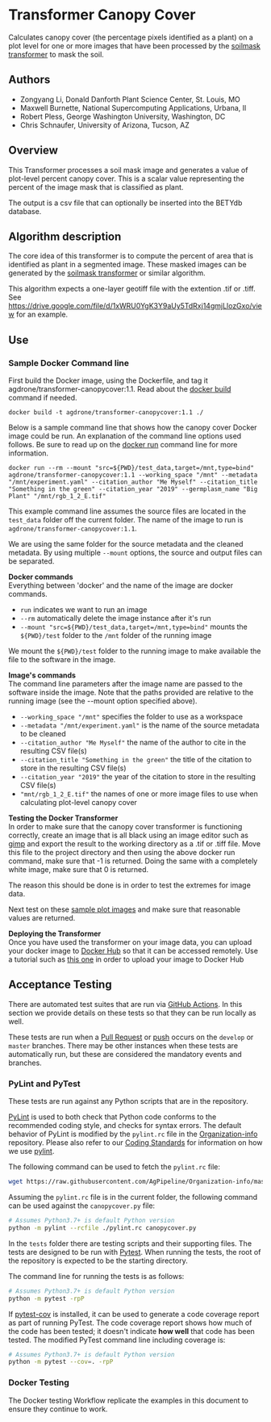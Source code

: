 # Transformer Canopy Cover

Calculates canopy cover (the percentage pixels identified as a plant) on a plot level for one or more images that have been processed by the [soilmask transformer](https://github.com/AgPipeline/transformer-soilmask) to mask the soil.

## Authors

* Zongyang Li, Donald Danforth Plant Science Center, St. Louis, MO
* Maxwell Burnette, National Supercomputing Applications, Urbana, Il
* Robert Pless, George Washington University, Washington, DC
* Chris Schnaufer, University of Arizona, Tucson, AZ

## Overview

This Transformer processes a soil mask image and generates a value of plot-level percent canopy cover. This is a scalar value representing the percent of the image mask that is classified as plant. 

The output is a csv file that can optionally be inserted into the BETYdb database.

## Algorithm description

The core idea of this transformer is to compute the percent of area that is identified as plant in a segmented image.
These masked images can be generated by the [soilmask transformer](https://github.com/AgPipeline/transformer-soilmask/blob/master/README.md) or similar algorithm.

This algorithm expects a one-layer geotiff file with the extention .tif or .tiff. See https://drive.google.com/file/d/1xWRU0YgK3Y9aUy5TdRxj14gmjLlozGxo/view for an example. 

## Use 

### Sample Docker Command line

First build the Docker image, using the Dockerfile, and tag it agdrone/transformer-canopycover:1.1. 
Read about the [docker build](https://docs.docker.com/engine/reference/commandline/build/) command if needed.

```docker build -t agdrone/transformer-canopycover:1.1 ./```

Below is a sample command line that shows how the canopy cover Docker image could be run.
An explanation of the command line options used follows.
Be sure to read up on the [docker run](https://docs.docker.com/engine/reference/run/) command line for more information.

```docker run --rm --mount "src=${PWD}/test_data,target=/mnt,type=bind" agdrone/transformer-canopycover:1.1 --working_space "/mnt" --metadata "/mnt/experiment.yaml" --citation_author "Me Myself" --citation_title "Something in the green" --citation_year "2019" --germplasm_name "Big Plant" "/mnt/rgb_1_2_E.tif"```

This example command line assumes the source files are located in the `test_data` folder off the current folder.
The name of the image to run is `agdrone/transformer-canopycover:1.1`.

We are using the same folder for the source metadata and the cleaned metadata.
By using multiple `--mount` options, the source and output files can be separated.

**Docker commands** \
Everything between 'docker' and the name of the image are docker commands.

- `run` indicates we want to run an image
- `--rm` automatically delete the image instance after it's run
- `--mount "src=${PWD}/test_data,target=/mnt,type=bind"` mounts the `${PWD}/test` folder to the `/mnt` folder of the running image

We mount the `${PWD}/test` folder to the running image to make available the file to the software in the image.

**Image's commands** \
The command line parameters after the image name are passed to the software inside the image.
Note that the paths provided are relative to the running image (see the --mount option specified above).

- `--working_space "/mnt"` specifies the folder to use as a workspace
- `--metadata "/mnt/experiment.yaml"` is the name of the source metadata to be cleaned
- `--citation_author "Me Myself"` the name of the author to cite in the resulting CSV file(s)
- `--citation_title "Something in the green"` the title of the citation to store in the resulting CSV file(s)
- `--citation_year "2019"` the year of the citation to store in the resulting CSV file(s)
- `"mnt/rgb_1_2_E.tif"` the names of one or more image files to use when calculating plot-level canopy cover

**Testing the Docker Transformer** \
In order to make sure that the canopy cover transformer is functioning correctly, create an image that is all black
using an image editor such as [gimp](https://www.gimp.org) and export the result to the working directory as a .tif or .tiff file.
Move this file to the project directory and then using the above docker run command, make sure that -1 is returned. Doing the same
with a completely white image, make sure that 0 is returned. 

The reason this should be done is in order to test the extremes for image data.

Next test on these [sample plot images](https://drive.google.com/file/d/1xWRU0YgK3Y9aUy5TdRxj14gmjLlozGxo/view) and make sure
that reasonable values are returned.

**Deploying the Transformer** \
Once you have used the transformer on your image data, you can upload your docker image to [Docker Hub](https://hub.docker.com)
so that it can be accessed remotely. Use a tutorial such as [this one](https://ropenscilabs.github.io/r-docker-tutorial/04-Dockerhub.html)
in order to upload your image to Docker Hub

## Acceptance Testing

There are automated test suites that are run via [GitHub Actions](https://docs.github.com/en/actions).
In this section we provide details on these tests so that they can be run locally as well.

These tests are run when a [Pull Request](https://docs.github.com/en/github/collaborating-with-issues-and-pull-requests/about-pull-requests) or [push](https://docs.github.com/en/github/using-git/pushing-commits-to-a-remote-repository) occurs on the `develop` or `master` branches.
There may be other instances when these tests are automatically run, but these are considered the mandatory events and branches.

### PyLint and PyTest

These tests are run against any Python scripts that are in the repository.

[PyLint](https://www.pylint.org/) is used to both check that Python code conforms to the recommended coding style, and checks for syntax errors.
The default behavior of PyLint is modified by the `pylint.rc` file in the [Organization-info](https://github.com/AgPipeline/Organization-info) repository.
Please also refer to our [Coding Standards](https://github.com/AgPipeline/Organization-info#python) for information on how we use [pylint](https://www.pylint.org/).

The following command can be used to fetch the `pylint.rc` file:
```bash
wget https://raw.githubusercontent.com/AgPipeline/Organization-info/master/pylint.rc
```

Assuming the `pylint.rc` file is in the current folder, the following command can be used against the `canopycover.py` file:
```bash
# Assumes Python3.7+ is default Python version
python -m pylint --rcfile ./pylint.rc canopycover.py
``` 

In the `tests` folder there are testing scripts and their supporting files.
The tests are designed to be run with [Pytest](https://docs.pytest.org/en/stable/).
When running the tests, the root of the repository is expected to be the starting directory.

The command line for running the tests is as follows:
```bash
# Assumes Python3.7+ is default Python version
python -m pytest -rpP
```

If [pytest-cov](https://pytest-cov.readthedocs.io/en/latest/) is installed, it can be used to generate a code coverage report as part of running PyTest.
The code coverage report shows how much of the code has been tested; it doesn't indicate **how well** that code has been tested.
The modified PyTest command line including coverage is:
```bash
# Assumes Python3.7+ is default Python version
python -m pytest --cov=. -rpP 
```

### Docker Testing

The Docker testing Workflow replicate the examples in this document to ensure they continue to work.
